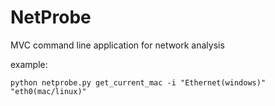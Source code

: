 # NetProbe
MVC command line application for network analysis


example:

```
python netprobe.py get_current_mac -i "Ethernet(windows)" "eth0(mac/linux)"
```
